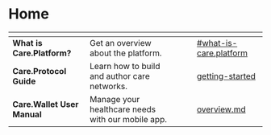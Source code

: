# Home

<table data-view="cards"><thead><tr><th></th><th></th><th></th><th data-hidden data-card-cover data-type="files"></th><th data-hidden data-card-target data-type="content-ref"></th></tr></thead><tbody><tr><td><strong>What is Care.Platform?</strong></td><td>Get an overview about the platform.</td><td></td><td></td><td><a href="platform-overview/introduction.md#what-is-care.platform">#what-is-care.platform</a></td></tr><tr><td><strong>Care.Protocol Guide</strong></td><td>Learn how to build and author care networks.</td><td></td><td></td><td><a href="care.protocol-guide/getting-started/">getting-started</a></td></tr><tr><td><strong>Care.Wallet User Manual</strong></td><td>Manage your healthcare needs with our mobile app.</td><td></td><td></td><td><a href="care.wallet-user-manual/overview.md">overview.md</a></td></tr></tbody></table>
